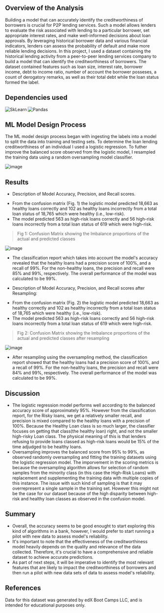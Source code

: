 ## Overview of the Analysis

Building a model that can accurately identify the creditworthiness of borrowers is crucial for P2P lending services. Such a model allows lenders to evaluate the risk associated with lending to a particular borrower, set appropriate interest rates, and make well-informed decisions about loan approvals. By leveraging historical borrower data and various financial indicators, lenders can assess the probability of default and make more reliable lending decisions. In this project, I used a dataset containing the historical lending activity from a peer-to-peer lending services company to build a model that can identify the creditworthiness of borrowers. The dataset contained features such as loan size, interest rate, borrower income, debt to income ratio, number of account the borrower posseses, a count of derogatory remarks, as well as their total debt while the loan status formed the label.

## Dependencies used

![SkLearn](https://img.shields.io/badge/scikit_learn-F7931E?style=for-the-badge&logo=scikit-learn&logoColor=white)
![Pandas](https://img.shields.io/badge/Pandas-2C2D72?style=for-the-badge&logo=pandas&logoColor=white)

## ML Model Design Process
The ML model design process began with ingesting the labels into a model to split the data into training and testing sets. To determine the loan lending creditworthiness of an individual I used a logistic regression. To futher improve the balanced score observed from the logistic model, I resampled the training data using a random oversampling model classifier. 

![image](https://github.com/Jayplect/credit-risk-classification/assets/107348074/a6a58c18-3bd4-4536-858d-1f02f5c70773)

## Results

* Description of Model Accuracy, Precision, and Recall scores.

- From the confusion matrix (Fig. 1) the logistic model predicted 18,663 as healthy loans correctly and 102 as healthy loans incorrectly from a total loan status of 18,765 which were healthy (i.e., low-risk).
- The model predicted 563 as high-risk loans correctly and 56 high-risk loans incorrectly from a total loan status of 619 which were high-risk.

> Fig 1: Confusion Matrix showing the Imbalance proportions of the actual and predicted classes

![image](https://github.com/Jayplect/credit-risk-classification/assets/107348074/57e56a59-e561-4510-8d5d-60a5ad3939f6)

- The classification report which takes into account the model's accuracy revealed that the healthy loans had a precision score of 100%, and a recall of 99%. For the non-healthy loans, the precision and recall were 85% and 99%, respectively. The overall performance of the model was calculated to be 99%.

*  Description of Model Accuracy, Precision, and Recall scores after Resampling:

- From the confusion matrix (Fig. 2) the logistic model predicted 18,663 as healthy correctly and 102 as healthy incorrectly from a total loan status of 18,765 which were healthy (i.e., low-risk).
- The model predicted 563 as high-risk loans correctly and 56 high-risk loans incorrectly from a total loan status of 619 which were high-risk.

> Fig 2: Confusion Matrix showing the Imbalance proportions of the actual and predicted classes after resampling

![image](https://github.com/Jayplect/credit-risk-classification/assets/107348074/b44648fc-4bfa-40fa-b112-262111429b49)

- After resampling using the oversampling method, the classification report showed that the healthy loans had a precision score of 100%, and a recall of 99%. For the non-healthy loans, the precision and recall were 84% and 99%, respectively. The overall performance of the model was calculated to be 99%.

## Discussion
- The logistic regression model performs well according to the balanced accuracy score of approximately 95%. However from the classification report, for the Risky loans, we get a relatively smaller recall, and precision is mixed compared to the healthy loans with a precision of 100%. Because the Healthy Loan class is so much larger, the classifier focuses on getting that class(the healthy loan) right, and not the smaller high-risky Loan class. The physical meaning of this is that lenders refusing to provide loans classed as high-risk loans would be 15% of the time adjudged to be healthy loans.
- Oversampling improves the balanced score from 95% to 99%, as observed randomly  oversampling and fitting the training datasets using the logistic regression model. The imporvement in the scoring metrics is because the oversampling algorithm allows for selection of random samples from the minority class (in this case the High-Risk Loans) with replacement and supplementing the training data with multiple copies of this instance. The issue with such kind of sampling is that it may overrepresent a single sample in the training set. However this might not be the case for our dataset because of the high disparity between high-risk and healthy loan classes as observed in the confusion model. 

## Summary
- Overall, the accuracy seems to be good enought to start exploring this kind of algorithms in a bank, however, I would prefer to start running a pilot with new data to assess model's reliability.
- It's important to note that the effectiveness of the creditworthiness model heavily depends on the quality and relevance of the data collected. Therefore, it's crucial to have a comprehensive and reliable dataset to achieve accurate predictions.
- As part of next steps, it will be imperative to identify the most relevant features that are likely to impact the creditworthiness of borrowers and then run a pilot with new data sets of data to assess model's reliability.

## References
Data for this dataset was generated by edX Boot Camps LLC, and is intended for educational purposes only.
